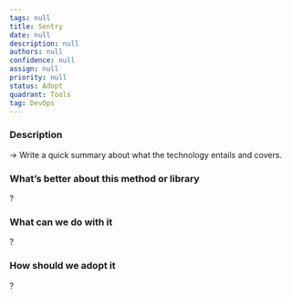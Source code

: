 ```yaml
---
tags: null
title: Sentry
date: null
description: null
authors: null
confidence: null
assign: null
priority: null
status: Adopt
quadrant: Tools
tag: DevOps
---
```


<!-- table_of_contents 462122a8-6d29-4683-9faf-95ee3a2f64f9 -->

### Description
→ Write a quick summary about what the technology entails and covers.

### What’s better about this method or library
?

### What can we do with it
?

### How should we adopt it
?

<!-- child_database b857c3d3-932a-4346-bba1-d02aaf35aa86 -->

